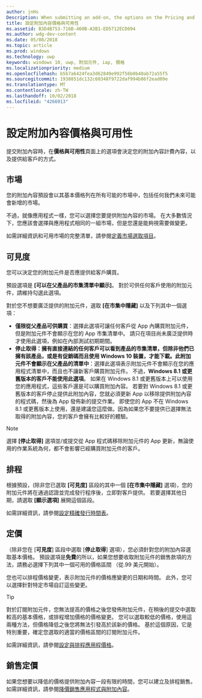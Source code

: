 ```yaml
---
author: jnHs
Description: When submitting an add-on, the options on the Pricing and availability page determine what to charge for your add-on and how it should be offered to customers.
title: 設定附加內容價格與可用性
ms.assetid: B3D4B753-716B-460B-A3B1-ED5712ECD694
ms.author: wdg-dev-content
ms.date: 05/08/2018
ms.topic: article
ms.prod: windows
ms.technology: uwp
keywords: windows 10, uwp, 附加元件, iap, 價格
ms.localizationpriority: medium
ms.openlocfilehash: b5b7a6424fea3d62849e992f56b0b40ab72a55f5
ms.sourcegitcommit: 1938851dc132c60348f9722daf994b86f2ead09e
ms.translationtype: MT
ms.contentlocale: zh-TW
ms.lasthandoff: 10/02/2018
ms.locfileid: "4266913"
---
```

# <a name="set-add-on-pricing-and-availability"></a>設定附加內容價格與可用性


提交附加內容時，在**價格與可用性**頁面上的選項會決定您的附加內容計費內容，以及提供給客戶的方式。

## <a name="markets"></a>市場

您的附加內容預設會以其基本價格列在所有可能的市場中，包括任何我們未來可能會新增的市場。

不過，就像應用程式一樣，您可以選擇您要提供附加內容的市場。 在大多數情況下，您應該會選擇與應用程式相同的一組市場，但是您還是能夠視需要做變更。 

如需詳細資訊和可用市場的完整清單，請參閱[定義市場選取項目](define-pricing-and-market-selection.md)。

## <a name="visibility"></a>可見度

您可以決定您的附加元件是否應提供給客戶購買。 

預設選項是 **\[可以在父產品的市集清單中顯示\]**。 對於可供任何客戶使用的附加元件，請維持勾選此選項。 

對於您不想要廣泛提供的附加元件，選取 **\[在市集中隱藏\]** 以及下列其中一個選項：

-   **僅限從父產品可供購買**：選擇此選項可讓任何客戶從 App 內購買附加元件，但是附加元件不會顯示在您的 App 市集清單中。 請只在項目尚未廣泛提供時才使用此選項，例如在內部測試初期期間。
-   **停止取得：擁有直接連結的任何客戶可以看到產品的市集清單，但除非他們已擁有該產品，或是有促銷碼而且使用 Windows 10 裝置，才能下載。此附加元件不會顯示在父產品的清單中**：選擇此選項表示附加元件不會顯示在您的應用程式清單中，而且也不讓新客戶購買附加元件。 不過，**Windows 8.1 或更舊版本的客戶不能使用此選項**。 如果在 Windows 8.1 或更舊版本上可以使用您的應用程式，這些客戶還是可以購買附加內容。 若要對 Windows 8.1 或更舊版本的客戶停止提供此附加內容，您就必須更新 App 以移除提供附加內容的程式碼，然後為 App 發佈新的提交作業。 即使您的 App 不在 Windows 8.1 或更舊版本上使用，還是建議您這麼做。因為如果您不要提供已選擇無法取得的附加內容，您的客戶會擁有比較好的體驗。
    
 > [!NOTE] 
 > 選擇 **\[停止取得\]** 選項並/或提交從 App 程式碼移除附加元件的 App 更新，無論使用的作業系統為何，都不會影響已經購買附加元件的客戶。


## <a name="schedule"></a>排程

根據預設，(除非您已選取 **\[可見度\]** 區段的其中一個 **\[在市集中隱藏\]** 選項)，您的附加元件將在通過認證並完成發行程序後，立即對客戶提供。 若要選擇其他日期，請選取 **\[顯示選項\]** 展開這個區段。 

如需詳細資訊，請參閱[設定精確發行時間表](configure-precise-release-scheduling.md)。


## <a name="pricing"></a>定價

（除非您在 [**可見度**\] 區段中選取 [**停止取得**] 選項），您必須針對您的附加內容選取基本價格。 預設選項是**免費**的所以，如果您想要收取附加元件的銷售款項的方法，請務必選擇下列其中一個可用的價格區間 （從.99 美元開始）。

您也可以排程價格變更，表示附加元件的價格應變更的日期和時間。 此外，您可以選擇針對特定市場自訂這些變更。 

> [!TIP]
> 對於訂閱附加元件，您無法提高的價格之後您發佈附加元件，在稍後的提交中選取較高的基本價格，或排程增加價格的價格變更。 您可以選取較低的價格，使用這兩種方法，但價格降低之後您將無法引發高於該新的價格。 基於這個原因，它是特別重要，確定您選取的適當的價格區間的訂閱附加元件。 

如需詳細資訊，請參閱[設定與排程應用程價格](set-and-schedule-app-pricing.md)。


## <a name="sale-pricing"></a>銷售定價

如果您想要以降低的價格提供附加內容一段有限的時間，您可以建立及排程銷售。 如需詳細資訊，請參閱[降價銷售應用程式與附加內容](put-apps-and-add-ons-on-sale.md)。



